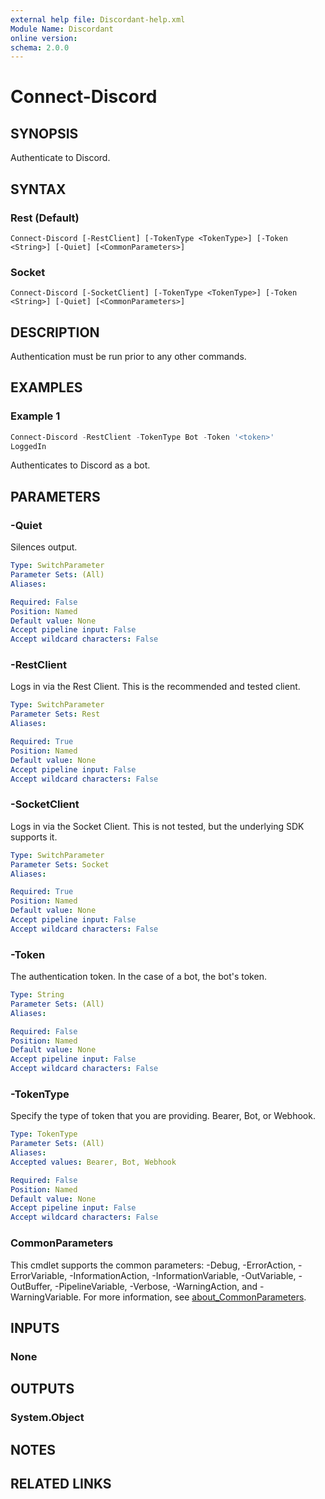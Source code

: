```yaml
---
external help file: Discordant-help.xml
Module Name: Discordant
online version:
schema: 2.0.0
---
```


# Connect-Discord

## SYNOPSIS
Authenticate to Discord.

## SYNTAX

### Rest (Default)
```
Connect-Discord [-RestClient] [-TokenType <TokenType>] [-Token <String>] [-Quiet] [<CommonParameters>]
```

### Socket
```
Connect-Discord [-SocketClient] [-TokenType <TokenType>] [-Token <String>] [-Quiet] [<CommonParameters>]
```

## DESCRIPTION
Authentication must be run prior to any other commands.

## EXAMPLES

### Example 1
```powershell
Connect-Discord -RestClient -TokenType Bot -Token '<token>'
LoggedIn
```

Authenticates to Discord as a bot.

## PARAMETERS

### -Quiet
Silences output.

```yaml
Type: SwitchParameter
Parameter Sets: (All)
Aliases:

Required: False
Position: Named
Default value: None
Accept pipeline input: False
Accept wildcard characters: False
```

### -RestClient
Logs in via the Rest Client. This is the recommended and tested client.

```yaml
Type: SwitchParameter
Parameter Sets: Rest
Aliases:

Required: True
Position: Named
Default value: None
Accept pipeline input: False
Accept wildcard characters: False
```

### -SocketClient
Logs in via the Socket Client. This is not tested, but the underlying SDK supports it.

```yaml
Type: SwitchParameter
Parameter Sets: Socket
Aliases:

Required: True
Position: Named
Default value: None
Accept pipeline input: False
Accept wildcard characters: False
```

### -Token
The authentication token. In the case of a bot, the bot's token.

```yaml
Type: String
Parameter Sets: (All)
Aliases:

Required: False
Position: Named
Default value: None
Accept pipeline input: False
Accept wildcard characters: False
```

### -TokenType
Specify the type of token that you are providing. Bearer, Bot, or Webhook.

```yaml
Type: TokenType
Parameter Sets: (All)
Aliases:
Accepted values: Bearer, Bot, Webhook

Required: False
Position: Named
Default value: None
Accept pipeline input: False
Accept wildcard characters: False
```

### CommonParameters
This cmdlet supports the common parameters: -Debug, -ErrorAction, -ErrorVariable, -InformationAction, -InformationVariable, -OutVariable, -OutBuffer, -PipelineVariable, -Verbose, -WarningAction, and -WarningVariable. For more information, see [about_CommonParameters](http://go.microsoft.com/fwlink/?LinkID=113216).

## INPUTS

### None

## OUTPUTS

### System.Object
## NOTES

## RELATED LINKS

